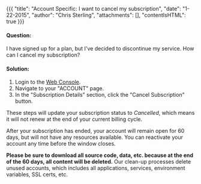{{{
  "title": "Account Specific: I want to cancel my subscription",
  "date": "1-22-2015",
  "author": "Chris Sterling",
  "attachments": [],
  "contentIsHTML": true
}}}

<h4>Question:</h4>
<p>I have signed up for a plan, but I've decided to discontinue my service. How can I cancel my subscription?</p>
<h4>Solution:</h4>
<ol>
<li>Login to the <a href="https://console.appfog.com/login">Web Console</a>.</li>
<li>Navigate to your "ACCOUNT" page.</li>
<li>In the "Subscription Details" section, click the "Cancel Subscription" button.</li>
</ol>
<p>These steps will update your subscription status to <em>Cancelled</em>, which means it will not renew at the end of your current billing cycle.</p>
<p>After your subscription has ended, your account will remain open for 60 days, but will not have any resources available. You can reactivate your account any time before the window closes.</p>
<p><strong>Please be sure to download all source code, data, etc. because at the end of the 60 days, all content will be deleted.</strong> Our clean-up processes delete unused accounts, which includes all applications, services, environment variables, SSL certs, etc.</p>
